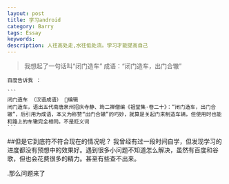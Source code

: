```yaml
---
layout: post
title: 学习android
category: Barry
tags: Essay
keywords: 
description: 人往高处走,水往低处流。学习才能提高自己
---
```

> 我想起了一句话叫“闭门造车” 成语：“闭门造车，出门合辙”

	百度告诉我 ：
	
	```
	闭门造车 （汉语成语） 编辑 
	闭门造车，语出五代南唐泉州招庆寺静、筠二禅僧编《祖堂集·卷二十》：“闭门造车，出门合辙”，后引用为成语，本义为称赞“出门合辙”的巧妙，就算是关起门来制造车辆，但使用时也能和路上的车辙完全相同。不是贬义词
	```

##但是它到底符不符合现在的情况呢？
	我曾经有过一段时间自学，但发现学习的进度都没有预想中的效果好。遇到很多小问题不知道怎么解决，虽然有百度和谷歌，但也会花费很多的精力。甚至有些查不出来。
	
	
.那么问题来了
